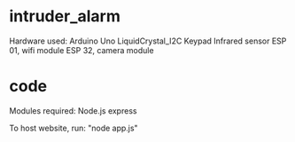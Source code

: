 # intruder_alarm
Hardware used: 
  Arduino Uno
  LiquidCrystal_I2C
  Keypad
  Infrared sensor
  ESP 01, wifi module
  ESP 32, camera module
  
# code
Modules required:
  Node.js
  express

To host website, run: "node app.js"